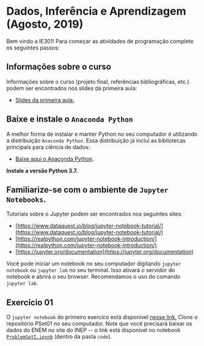 # Dados, Inferência e Aprendizagem (Agosto, 2019)

Bem vindo a IE301! Para começar as atividades de programação complete os seguintes passos:

## Informações sobre o curso

Informações sobre o curso (projeto final, referências bibliográficas, etc.) podem ser encontrados nos slides da primeira aula:

* [Slides da primeira aula.](https://github.com/fcalmon/DIA-19/raw/master/Aulas/Lecture01.pdf)

## Baixe e instale o `Anaconda Python` 

A melhor forma de instalar e manter Python no seu computador é utilizando a distribuição `Anaconda Python`. Essa distribuição já inclui as bibliotecas principais para ciência de dados: 
* [Baixe aqui o Anaconda Python](https://github.com/fcalmon/DIA-19/raw/master/Aulas/Lecture01.pdf).

**Instale a versão Python 3.7.**

## Familiarize-se com o ambiente de `Jupyter Notebooks`.

Tutoriais sobre o Jupyter podem ser encontrados nos seguintes sites:

* [https://www.dataquest.io/blog/jupyter-notebook-tutorial/](https://www.dataquest.io/blog/jupyter-notebook-tutorial/)
* [https://realpython.com/jupyter-notebook-introduction/](https://realpython.com/jupyter-notebook-introduction/)
* [https://jupyter.org/documentation](https://jupyter.org/documentation)

Você pode iniciar um notebook no seu computador digitando `jupyter notebook` ou `jupyter lab` no seu terminal. Isso ativará o servidor do notebook e abrirá o seu browser. Recomendamos o uso do comando `jupyter lab`. 

## Exercício 01

O `jupyter notebook` do primeiro exercíco está disponível [nesse link.](https://github.com/fcalmon/DIA-19/tree/master/PSet01) Clone o repositório PSet01 no seu computador. Note que você precisará baixar os dados do ENEM no site do INEP -- o link está disponível no notebook [`ProblemSetI.ipynb`](https://github.com/fcalmon/DIA-19/blob/master/PSet01/code/ProblemSetI.ipynb) (dentro da pasta `code`).

